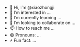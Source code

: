 - 👋 Hi, I’m @xiaozhongji
- 👀 I’m interested in ...
- 🌱 I’m currently learning ...
- 💞️ I’m looking to collaborate on ...
- 📫 How to reach me ...
- 😄 Pronouns: ...
- ⚡ Fun fact: ...

<!---
xiaozhongji/xiaozhongji is a ✨ special ✨ repository because its `README.md` (this file) appears on your GitHub profile.
You can click the Preview link to take a look at your changes.
--->
